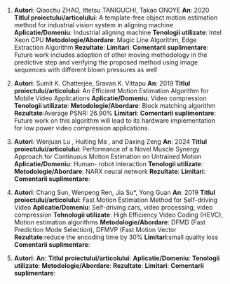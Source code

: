 1. **Autori**: Qiaochu ZHAO, Ittetsu TANIGUCHI, Takao ONOYE
   **An**: 2020
   **Titlul proiectului/articolului**: A template-free object motion estimation method for industrial vision system in aligning machine
   **Aplicatie/Domeniu**: Industrial aligning machine
   **Tenologii utilizate**: Intel Xeon CPU
   **Metodologie/Abordare**: Magic Line Algorithm, Edge Extraction Algorithm
   **Rezultate**:
   **Limitari**:
   **Comentarii suplimentare**: Future work includes adoption of other moving methodology in the predictive step and verifying the proposed method using image sequences with different blown pressures as well
   
2. **Autori**: Sumit K. Chatterjee, Sravan K. Vittapu
   **An**: 2019
   **Titlul proiectului/articolului**: An Efficient Motion Estimation Algorithm for Mobile Video Applications
   **Aplicatie/Domeniu**: Video compression
   **Tenologii utilizate**: 
   **Metodologie/Abordare**: Block matching algorithm
   **Rezultate**:Average PSNR: 26.90%
   **Limitari**:
   **Comentarii suplimentare**: Future work on this algorithm will lead to its hardware implementation for low power video compression applications.

3. **Autori**: Wenjuan Lu , Huiting Ma , and Daxing Zeng
   **An**: 2024
   **Titlul proiectului/articolului**: Performance of a Novel Muscle Synergy Approach for Continuous Motion Estimation on Untrained Motion
   **Aplicatie/Domeniu**: Human- robot interaction
   **Tenologii utilizate**: 
   **Metodologie/Abordare**: NARX neural network
   **Rezultate**:
   **Limitari**:
   **Comentarii suplimentare**:

4. **Autori**: Chang Sun, Wenpeng Ren, Jia Su*, Yong Guan
   **An**: 2019
   **Titlul proiectului/articolului**: Fast Motion Estimation Method for Self-driving Video
   **Aplicatie/Domeniu**: Self-driving cars, video processing, video compression
   **Tehnologii utilizate**: High Efficiency Video Coding (HEVC), Motion estimation algorithms
   **Metodologie/Abordare**: DFMD (Fast Prediction Mode Selection), DFMVP (Fast Motion Vector
   **Rezultate**:reduce the encoding time by 30%
   **Limitari**:small quality loss
   **Comentarii suplimentare**:

6. **Autori**: 
   **An**:
   **Titlul proiectului/articolului**: 
   **Aplicatie/Domeniu**: 
   **Tenologii utilizate**: 
   **Metodologie/Abordare**: 
   **Rezultate**:
   **Limitari**:
   **Comentarii suplimentare**:
